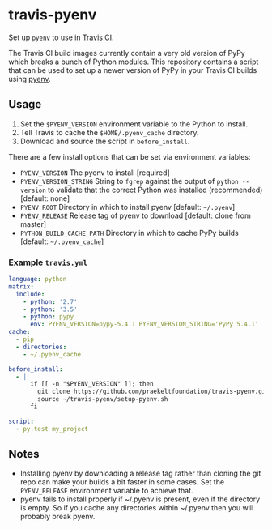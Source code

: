# travis-pyenv
Set up [`pyenv`](https://github.com/yyuu/pyenv) to use in [Travis CI](https://travis-ci.org).

The Travis CI build images currently contain a very old version of PyPy which breaks a bunch of Python modules. This repository contains a script that can be used to set up a newer version of PyPy in your Travis CI builds using [pyenv](https://github.com/yyuu/pyenv).

## Usage
1. Set the `$PYENV_VERSION` environment variable to the Python to install.
2. Tell Travis to cache the `$HOME/.pyenv_cache` directory.
3. Download and source the script in `before_install`.

There are a few install options that can be set via environment variables:
* `PYENV_VERSION`
    The pyenv to install [required]
* `PYENV_VERSION_STRING`
    String to `fgrep` against the output of `python --version` to validate that the correct Python was installed (recommended) [default: none]
* `PYENV_ROOT`
    Directory in which to install pyenv [default: `~/.pyenv`]
* `PYENV_RELEASE`
    Release tag of pyenv to download [default: clone from master]
* `PYTHON_BUILD_CACHE_PATH`
    Directory in which to cache PyPy builds [default: `~/.pyenv_cache`]


### Example `travis.yml`
```yaml
language: python
matrix:
  include:
    - python: '2.7'
    - python: '3.5'
    - python: pypy
      env: PYENV_VERSION=pypy-5.4.1 PYENV_VERSION_STRING='PyPy 5.4.1'
cache:
  - pip
  - directories:
    - ~/.pyenv_cache

before_install:
  - |
      if [[ -n "$PYENV_VERSION" ]]; then
        git clone https://github.com/praekeltfoundation/travis-pyenv.git ~/travis-pyenv
        source ~/travis-pyenv/setup-pyenv.sh
      fi

script:
  - py.test my_project
```

## Notes
* Installing pyenv by downloading a release tag rather than cloning the git repo can make your builds a bit faster in some cases. Set the `PYENV_RELEASE` environment variable to achieve that.
* pyenv fails to install properly if ~/.pyenv is present, even if the directory is empty. So if you cache any directories within ~/.pyenv then you will probably break pyenv.
